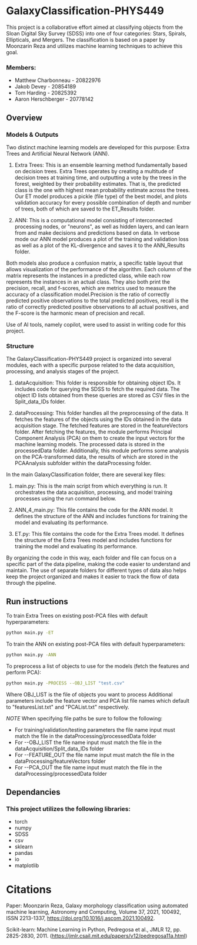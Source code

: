 # GalaxyClassification-PHYS449
This project is a collaborative effort aimed at classifying objects from the Sloan Digital Sky Survey (SDSS) into one of four categories: Stars, Spirals, Ellipticals, and Mergers. The classification is based on a paper by Moonzarin Reza and utilizes machine learning techniques to achieve this goal.

### Members:
- Matthew Charbonneau - 20822976
- Jakob Devey - 20854189
- Tom Harding - 20825392
- Aaron Herschberger - 20778142

## Overview

### Models & Outputs
Two distinct machine learning models are developed for this purpose: Extra Trees and Artificial Neural Network (ANN).

1. Extra Trees: This is an ensemble learning method fundamentally based on decision trees. Extra Trees operates by creating a multitude of decision trees at training time, and outputting a vote by the trees in the forest, weighted by their probability estimates. That is, the predicted class is the one with highest mean probability estimate across the trees. Our ET model produces a pickle (file type) of the best model, and plots validation accuracy for every possible combination of depth and number of trees, both of which are saved to the ET_Results folder.  

2. ANN: This is a computational model consisting of interconnected processing nodes, or "neurons", as well as hidden layers, and can learn from and make decisions and predictions based on data. In verbose mode our ANN model produces a plot of the training and validation loss as well as a plot of the KL-divergence and saves it to the ANN_Results folder.

Both models also produce a confusion matrix, a specific table layout that allows visualization of the performance of the algorithm. Each column of the matrix represents the instances in a predicted class, while each row represents the instances in an actual class. They also both print the precision, recall, and f-scores, which are metrics used to measure the accuracy of a classification model.Precision is the ratio of correctly predicted positive observations to the total predicted positives, recall is the ratio of correctly predicted positive observations to all actual positives, and the F-score is the harmonic mean of precision and recall.

Use of AI tools, namely copilot, were used to assist in writing code for this project. 

### Structure
The GalaxyClassification-PHYS449 project is organized into several modules, each with a specific purpose related to the data acquisition, processing, and analysis stages of the project.

1. dataAcquisition: This folder is responsible for obtaining object IDs. It includes code for querying the SDSS to fetch the required data. The object ID lists obtained from these queries are stored as CSV files in the Split_data_IDs folder.

2. dataProcessing: This folder handles all the preprocessing of the data. It fetches the features of the objects using the IDs obtained in the data acquisition stage. The fetched features are stored in the featureVectors folder. After fetching the features, the module performs Principal Component Analysis (PCA) on them to create the input vectors for the machine learning models. The processed data is stored in the processedData folder. Additionally, this module performs some analysis on the PCA-transformed data, the results of which are stored in the PCAAnalysis subfolder within the dataProcessing folder.

In the main GalaxyClassification folder, there are several key files:

1. main.py: This is the main script from which everything is run. It orchestrates the data acquisition, processing, and model training processes using the run command below.

2. ANN_4_main.py: This file contains the code for the ANN model. It defines the structure of the ANN and includes functions for training the model and evaluating its performance.

3. ET.py: This file contains the code for the Extra Trees model. It defines the structure of the Extra Trees model and includes functions for training the model and evaluating its performance.

By organizing the code in this way, each folder and file can focus on a specific part of the data pipeline, making the code easier to understand and maintain. The use of separate folders for different types of data also helps keep the project organized and makes it easier to track the flow of data through the pipeline.


## Run instructions
To train Extra Trees on existing post-PCA files with default hyperparameters:
```sh
python main.py -ET
```

To train the ANN on existing post-PCA files with default hyperparameters:
```sh
python main.py -ANN
```

To preprocess a list of objects to use for the models (fetch the features and perform PCA):
```sh
python main.py -PROCESS --OBJ_LIST "test.csv" 
```
Where OBJ_LIST is the file of objects you want to process
Additional parameters include the feature vector and PCA list file names which default to "featuresList.txt" and "PCAList.txt" respectively.

*NOTE*
When specifying file paths be sure to follow the following:
- For training/validation/testing parameters the file name input must match the file in the dataProcessing/processedData folder
- For --OBJ_LIST the file name input must match the file in the dataAcquisition/Split_data_IDs folder
- For --FEATURE_OUT the file name input must match the file in the dataProcessing/featureVectors folder
- For --PCA_OUT the file name input must match the file in the dataProcessing/processedData folder

## Dependancies
### This project utilizes the following libraries:
- torch
- numpy
- SDSS
- csv
- sklearn
- pandas
- io
- matplotlib

# Citations
Paper: Moonzarin Reza, Galaxy morphology classification using automated machine learning, Astronomy and Computing, Volume 37, 2021, 100492, ISSN 2213-1337, https://doi.org/10.1016/j.ascom.2021.100492.

Scikit-learn: Machine Learning in Python, Pedregosa et al., JMLR 12, pp. 2825-2830, 2011. (https://jmlr.csail.mit.edu/papers/v12/pedregosa11a.html)
